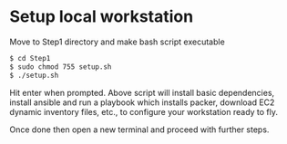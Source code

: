 # Setup local workstation
Move to Step1 directory and make bash script executable
```sh
$ cd Step1
$ sudo chmod 755 setup.sh
$ ./setup.sh
```
Hit enter when prompted. Above script will install basic dependencies, install ansible and run a playbook which installs packer, download EC2 dynamic inventory files, etc., to configure your workstation ready to fly. 

Once done then open a new terminal and proceed with further steps.
